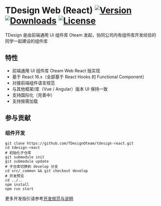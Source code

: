 # TDesign Web (React) <a href="https://www.npmjs.com/package/tdesign-react"><img src="https://img.shields.io/npm/v/tdesign-react.svg?sanitize=true" alt="Version"></a> <a href="https://www.npmjs.com/package/tdesign-react"><img src="https://img.shields.io/npm/dt/tdesign-react.svg?sanitize=true" alt="Downloads"></a> <a href="https://www.npmjs.com/package/tdesign-react"><img src="https://img.shields.io/npm/l/tdesign-react.svg?sanitize=true" alt="License"></a>

TDesign 是由前端通用 UI 组件库 Oteam 发起，协同公司内有组件库开发经验的同学一起建设的组件库

## 特性

- 前端通用 UI 组件库 Oteam Web React 版实现
- 基于 React 16.x（全部基于 React Hooks 的 Functional Component）
- 对接前端组件语言规范
- 与其他框架/库（Vue / Angular）版本 UI 保持一致
- 支持国际化（完善中）
- 支持按需加载

## 参与贡献

### 组件开发

```shell
git clone https://github.com/TDesignOteam/tdesign-react.git
cd tdesign-react
# 初始化子仓库
git submodule init
git submodule update
# 子仓库切换到 develop 分支
cd src/_common && git checkout develop
# 开发预览
cd ../..
npm install
npm run start
```

更多开发指引请参考[开发规范与说明](./CONTRIBUTING.md)
